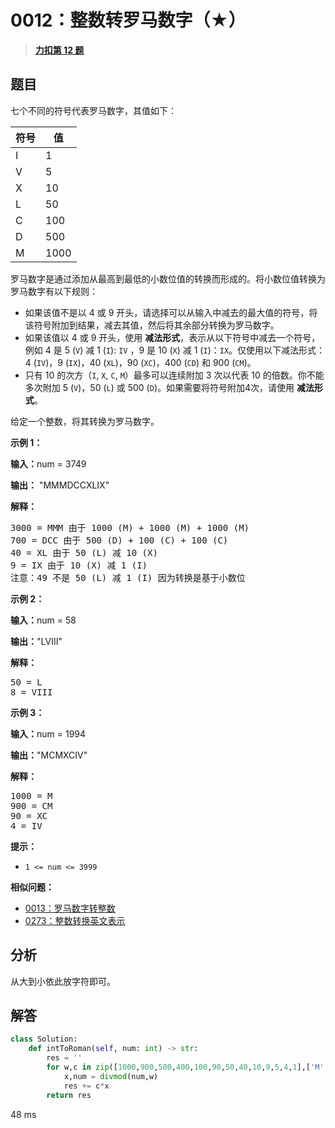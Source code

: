 # 0012：整数转罗马数字（★）


> <u>**[力扣第 12 题](https://leetcode.cn/problems/integer-to-roman/)**</u>

## 题目

<p>七个不同的符号代表罗马数字，其值如下：</p>

<table>
<thead>
<tr>
<th>符号</th>
<th>值</th>
</tr>
</thead>
<tbody>
<tr>
<td>I</td>
<td>1</td>
</tr>
<tr>
<td>V</td>
<td>5</td>
</tr>
<tr>
<td>X</td>
<td>10</td>
</tr>
<tr>
<td>L</td>
<td>50</td>
</tr>
<tr>
<td>C</td>
<td>100</td>
</tr>
<tr>
<td>D</td>
<td>500</td>
</tr>
<tr>
<td>M</td>
<td>1000</td>
</tr>
</tbody>
</table>

<p>罗马数字是通过添加从最高到最低的小数位值的转换而形成的。将小数位值转换为罗马数字有以下规则：</p>

<ul>
<li>如果该值不是以 4 或 9 开头，请选择可以从输入中减去的最大值的符号，将该符号附加到结果，减去其值，然后将其余部分转换为罗马数字。</li>
<li>如果该值以 4 或 9 开头，使用 <strong>减法形式</strong>，表示从以下符号中减去一个符号，例如 4 是 5 (<code>V</code>) 减 1 (<code>I</code>): <code>IV</code> ，9 是 10 (<code>X</code>) 减 1 (<code>I</code>)：<code>IX</code>。仅使用以下减法形式：4 (<code>IV</code>)，9 (<code>IX</code>)，40 (<code>XL</code>)，90 (<code>XC</code>)，400 (<code>CD</code>) 和 900 (<code>CM</code>)。</li>
<li>只有 10 的次方（<code>I</code>, <code>X</code>, <code>C</code>, <code>M</code>）最多可以连续附加 3 次以代表 10 的倍数。你不能多次附加 5 (<code>V</code>)，50 (<code>L</code>) 或 500 (<code>D</code>)。如果需要将符号附加4次，请使用 <strong>减法形式</strong>。</li>
</ul>

<p>给定一个整数，将其转换为罗马数字。</p>



<p><strong class="example">示例 1：</strong></p>

<div class="example-block">
<p><strong>输入：</strong><span class="example-io">num = 3749</span></p>

<p><strong>输出：</strong> <span class="example-io">"MMMDCCXLIX"</span></p>

<p><strong>解释：</strong></p>

<pre>
3000 = MMM 由于 1000 (M) + 1000 (M) + 1000 (M)
700 = DCC 由于 500 (D) + 100 (C) + 100 (C)
40 = XL 由于 50 (L) 减 10 (X)
9 = IX 由于 10 (X) 减 1 (I)
注意：49 不是 50 (L) 减 1 (I) 因为转换是基于小数位
</pre>
</div>

<p><strong class="example">示例 2：</strong></p>

<div class="example-block">
<p><strong>输入：</strong><span class="example-io">num = 58</span></p>

<p><strong>输出：</strong><span class="example-io">"LVIII"</span></p>

<p><strong>解释：</strong></p>

<pre>
50 = L
8 = VIII
</pre>
</div>

<p><strong class="example">示例 3：</strong></p>

<div class="example-block">
<p><strong>输入：</strong><span class="example-io">num = 1994</span></p>

<p><strong>输出：</strong><span class="example-io">"MCMXCIV"</span></p>

<p><strong>解释：</strong></p>

<pre>
1000 = M
900 = CM
90 = XC
4 = IV
</pre>
</div>



<p><strong>提示：</strong></p>

<ul>
<li><code>1 &lt;= num &lt;= 3999</code></li>
</ul>


**相似问题：**
- [0013：罗马数字转整数](/leetcode/0013)
- [0273：整数转换英文表示](/leetcode/0273)


## 分析

从大到小依此放字符即可。

## 解答

```python
class Solution:
    def intToRoman(self, num: int) -> str:
        res = ''
        for w,c in zip([1000,900,500,400,100,90,50,40,10,9,5,4,1],['M','CM','D','CD','C','XC','L','XL','X','IX','V','IV','I']):
            x,num = divmod(num,w)
            res += c*x
        return res
```
48 ms
